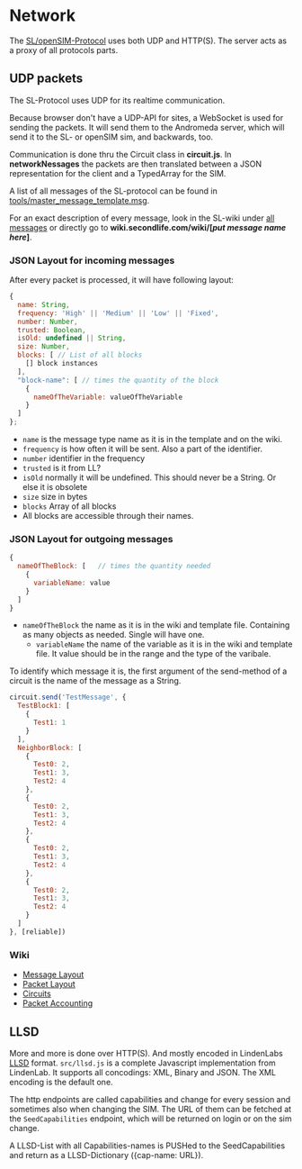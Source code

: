 # Network

The [SL/openSIM-Protocol](http://wiki.secondlife.com/wiki/Protocol) uses both UDP and HTTP(S).
The server acts as a proxy of all protocols parts.

## UDP packets
The SL-Protocol uses UDP for its realtime communication.

Because browser don't have a UDP-API for sites, a WebSocket is used for sending the packets. It will send them to the Andromeda server, which will send it to the SL- or openSIM sim, and backwards, too.

Communication is done thru the Circuit class in **circuit.js**. In **networkNessages** the packets are then translated between a JSON representation for the client and a TypedArray for the SIM.

A list of all messages of the SL-protocol can be found in [tools/master_message_template.msg](http://secondlife.com/app/message_template/master_message_template.msg).

For an exact description of every message, look in the SL-wiki under [all messages](http://wiki.secondlife.com/wiki/Category:Messages) or directly go to **wiki.secondlife.com/wiki/[_put message name here_]**.

### JSON Layout for incoming messages
After every packet is processed, it will have following layout:

```javascript
{
  name: String,
  frequency: 'High' || 'Medium' || 'Low' || 'Fixed',
  number: Number,
  trusted: Boolean,
  isOld: undefined || String,
  size: Number,
  blocks: [ // List of all blocks
    [] block instances
  ],
  "block-name": [ // times the quantity of the block
    {
      nameOfTheVariable: valueOfTheVariable
    }
  ]
};
```

* `name` is the message type name as it is in the template and on the wiki.
* `frequency` is how often it will be sent. Also a part of the identifier.
* `number` identifier in the frequency
* `trusted` is it from LL?
* `isOld` normally it will be undefined. This should never be a String. Or else it is obsolete
* `size` size in bytes
* `blocks` Array of all blocks
* All blocks are accessible through their names.

### JSON Layout for outgoing messages

```javascript
{
  nameOfTheBlock: [   // times the quantity needed
    {
      variableName: value
    }
  ]
}
 ```
* `nameOfTheBlock` the name as it is in the wiki and template file. Containing as many objects as needed. Single will have one.
  * `variableName` the name of the variable as it is in the wiki and template file. It value should be in the range and the type of the varibale.

To identify which message it is, the first argument of the send-method of a circuit is the name of the message as a String.

```javascript
circuit.send('TestMessage', {
  TestBlock1: [
    {
      Test1: 1
    }
  ],
  NeighborBlock: [
    {
      Test0: 2,
      Test1: 3,
      Test2: 4
    },
    {
      Test0: 2,
      Test1: 3,
      Test2: 4
    },
    {
      Test0: 2,
      Test1: 3,
      Test2: 4
    },
    {
      Test0: 2,
      Test1: 3,
      Test2: 4
    }
  ]
}, [reliable])
```

### Wiki
* [Message Layout](http://wiki.secondlife.com/wiki/Message_Layout)
* [Packet Layout](http://wiki.secondlife.com/wiki/Packet_Layout)
* [Circuits](http://wiki.secondlife.com/wiki/Circuits)
* [Packet Accounting](http://wiki.secondlife.com/wiki/Packet_Accounting)

## LLSD

More and more is done over HTTP(S). And mostly encoded in LindenLabs [LLSD](http://wiki.secondlife.com/wiki/LLSD) format. `src/llsd.js` is a complete Javascript implementation from LindenLab. It supports all concodings: XML, Binary and JSON. The XML encoding is the default one.

The http endpoints are called capabilities and change for every session and sometimes also when changing the SIM. The URL of them can be fetched at the `SeedCapabilities` endpoint, which will be returned on login or on the sim change.

A LLSD-List with all Capabilities-names is PUSHed to the SeedCapabilities and return as a LLSD-Dictionary ({cap-name: URL}).
